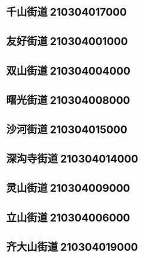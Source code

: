 # 千山街道 210304017000
# 友好街道 210304001000
# 双山街道 210304004000
# 曙光街道 210304008000
# 沙河街道 210304015000
# 深沟寺街道 210304014000
# 灵山街道 210304009000
# 立山街道 210304006000
# 齐大山街道 210304019000
